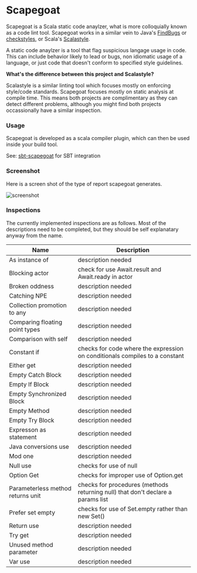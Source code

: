 Scapegoat
==========

Scapegoat is a Scala static code anaylzer, what is more colloquially known as a code lint tool. Scapegoat works in a similar vein to Java's [FindBugs](http://findbugs.sourceforge.net/) or [checkstyles](http://checkstyle.sourceforge.net/), or Scala's [Scalastyle](https://github.com/scalastyle/scalastyle).

A static code anaylzer is a tool that flag suspicious langage usage in code. This can include behavior likely to lead or bugs, non idiomatic usage of a language, or just code that doesn't conform to specified style guidelines.

**What's the difference between this project and Scalastyle?**

Scalastyle is a similar linting tool which focuses mostly on enforcing style/code standards. Scapegoat focuses mostly on static analysis at compile time. This means both projects are complimentary as they can detect different problems, although you might find both projects occassionally have a similar inspection.

### Usage
Scapegoat is developed as a scala compiler plugin, which can then be used inside your build tool.

See: [sbt-scapegoat](https://github.com/sksamuel/sbt-scapegoat) for SBT integration

### Screenshot

Here is a screen shot of the type of report scapegoat generates.

![screenshot](https://raw.githubusercontent.com/sksamuel/scapegoat/master/screenshot1.png)

### Inspections

The currently implemented inspections are as follows. Most of the descriptions need to be completed, but they should be self explanatary anyway from the name.

|Name|Description|
|----|-----------|
| As instance of | description needed |
| Blocking actor | check for use Await.result and Await.ready in actor |
| Broken oddness | description needed |
| Catching NPE | description needed |
| Collection promotion to any | description needed |
| Comparing floating point types | description needed |
| Comparison with self | description needed |
| Constant if | checks for code where the expression on conditionals compiles to a constant |
| Either get | description needed |
| Empty Catch Block | description needed |
| Empty If Block | description needed |
| Empty Synchronized Block | description needed |
| Empty Method | description needed |
| Empty Try Block | description needed |
| Expresson as statement | description needed |
| Java conversions use | description needed |
| Mod one | description needed |
| Null use | checks for use of null |
| Option Get | checks for improper use of Option.get |
| Parameterless method returns unit | checks for procedures (methods returning null) that don't declare a params list |
| Prefer set empty | checks for use of Set.empty rather than new Set() |
| Return use | description needed |
| Try get | description needed |
| Unused method parameter | description needed |
| Var use | description needed |

